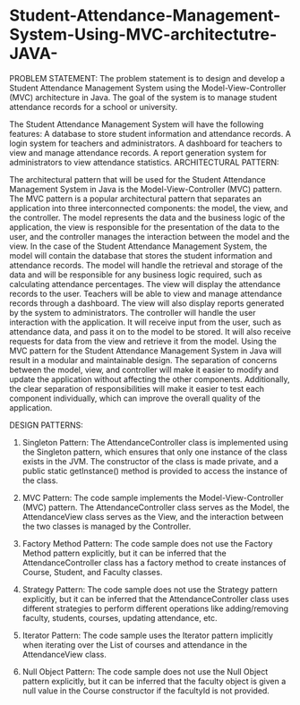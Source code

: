 # Student-Attendance-Management-System-Using-MVC-architectutre-JAVA-
PROBLEM STATEMENT: 
The problem statement is to design and develop a Student Attendance Management System using the Model-View-Controller (MVC) architecture in Java. The goal of the system is to manage student attendance records for a school or university.

The Student Attendance Management System will have the following features:
A database to store student information and attendance records.
A login system for teachers and administrators.
A dashboard for teachers to view and manage attendance records.
A report generation system for administrators to view attendance statistics.
ARCHITECTURAL PATTERN: 

The architectural pattern that will be used for the Student Attendance Management System in Java is the Model-View-Controller (MVC) pattern. 
The MVC pattern is a popular architectural pattern that separates an application into three interconnected components: the model, the view, and the controller. The model represents the data and the business logic of the application, the view is responsible for the presentation of the data to the user, and the controller manages the interaction between the model and the view.
In the case of the Student Attendance Management System, the model will contain the database that stores the student information and attendance records. The model will handle the retrieval and storage of the data and will be responsible for any business logic required, such as calculating attendance percentages.
The view will display the attendance records to the user. Teachers will be able to view and manage attendance records through a dashboard. The view will also display reports generated by the system to administrators.
The controller will handle the user interaction with the application. It will receive input from the user, such as attendance data, and pass it on to the model to be stored. It will also receive requests for data from the view and retrieve it from the model.
Using the MVC pattern for the Student Attendance Management System in Java will result in a modular and maintainable design. The separation of concerns between the model, view, and controller will make it easier to modify and update the application without affecting the other components. Additionally, the clear separation of responsibilities will make it easier to test each component individually, which can improve the overall quality of the application.

DESIGN PATTERNS: 

1. Singleton Pattern:
The AttendanceController class is implemented using the Singleton pattern, which ensures that only one instance of the class exists in the JVM. The constructor of the class is made private, and a public static getInstance() method is provided to access the instance of the class.

2. MVC Pattern:
The code sample implements the Model-View-Controller (MVC) pattern. The AttendanceController class serves as the Model, the AttendanceView class serves as the View, and the interaction between the two classes is managed by the Controller. 

3. Factory Method Pattern:
The code sample does not use the Factory Method pattern explicitly, but it can be inferred that the AttendanceController class has a factory method to create instances of Course, Student, and Faculty classes. 

4. Strategy Pattern:
The code sample does not use the Strategy pattern explicitly, but it can be inferred that the AttendanceController class uses different strategies to perform different operations like adding/removing faculty, students, courses, updating attendance, etc. 

5. Iterator Pattern:
The code sample uses the Iterator pattern implicitly when iterating over the List of courses and attendance in the AttendanceView class. 

6. Null Object Pattern:
The code sample does not use the Null Object pattern explicitly, but it can be inferred that the faculty object is given a null value in the Course constructor if the facultyId is not provided.
